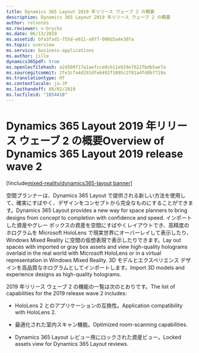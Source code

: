 ```yaml
---
title: Dynamics 365 Layout 2019 年リリース ウェーブ 2 の概要
description: Dynamics 365 Layout 2019 年リリース ウェーブ 2 の概要
author: relnotes
ms.reviewer: v-brycho
ms.date: 06/13/2019
ms.assetid: bfa3fad1-755d-e911-a977-000d3a4e307a
ms.topic: overview
ms.service: business-applications
ms.author: jille
dynamics365pdf: true
ms.openlocfilehash: a2d509f17a1aefcce0cb11e929e7622fbdb5ae7a
ms.sourcegitcommit: 2fe3cfa4d291dfe6492f1095c2f01a4fd8b7719a
ms.translationtype: HT
ms.contentlocale: ja-JP
ms.lasthandoff: 08/02/2019
ms.locfileid: "1854418"
---
```

# <a name="overview-of-dynamics-365-layout-2019-release-wave-2"></a><span data-ttu-id="d9f2d-103">Dynamics 365 Layout 2019 年リリース ウェーブ 2 の概要</span><span class="sxs-lookup"><span data-stu-id="d9f2d-103">Overview of Dynamics 365 Layout 2019 release wave 2</span></span>
[!include[mixed-reality/dynamics365-layout banner](../includes/mixed-reality/dynamics365-layout.md)]

<span data-ttu-id="d9f2d-104">空間プランナーは、Dynamics 365 Layout で提供される新しい方法を使用して、確実にすばやく、デザインをコンセプトから完全なものにすることができます。</span><span class="sxs-lookup"><span data-stu-id="d9f2d-104">Dynamics 365 Layout provides a new way for space planners to bring designs from concept to completion with confidence and speed.</span></span> <span data-ttu-id="d9f2d-105">インポートした資産やグレー ボックスの資産を空間にすばやくレイアウトでき、高精度のホログラムを Microsoft HoloLens で現実世界にオーバーレイして表示したり、Windows Mixed Reality に空間の仮想表現で表示したりできます。</span><span class="sxs-lookup"><span data-stu-id="d9f2d-105">Lay out spaces with imported or gray box assets and view high-quality holograms overlaid in the real world with Microsoft HoloLens or in a virtual representation in Windows Mixed Reality.</span></span> <span data-ttu-id="d9f2d-106">3D モデルとエクスペリエンス デザインを高品質なホログラムとしてインポートします。</span><span class="sxs-lookup"><span data-stu-id="d9f2d-106">Import 3D models and experience designs as high-quality holograms.</span></span>

<span data-ttu-id="d9f2d-107">2019 年リリース ウェーブ 2 の機能の一覧は次のとおりです。</span><span class="sxs-lookup"><span data-stu-id="d9f2d-107">The list of capabilities for the 2019 release wave 2 includes:</span></span>

- <span data-ttu-id="d9f2d-108">HoloLens 2 とのアプリケーションの互換性。</span><span class="sxs-lookup"><span data-stu-id="d9f2d-108">Application compatibility with HoloLens 2.</span></span>

- <span data-ttu-id="d9f2d-109">最適化された室内スキャン機能。</span><span class="sxs-lookup"><span data-stu-id="d9f2d-109">Optimized room-scanning capabilities.</span></span>

- <span data-ttu-id="d9f2d-110">Dynamics 365 Layout レビュー用にロックされた資産ビュー。</span><span class="sxs-lookup"><span data-stu-id="d9f2d-110">Locked assets view for Dynamics 365 Layout reviews.</span></span>
